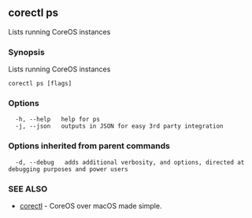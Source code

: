 ## corectl ps

Lists running CoreOS instances

### Synopsis


Lists running CoreOS instances

```
corectl ps [flags]
```

### Options

```
  -h, --help   help for ps
  -j, --json   outputs in JSON for easy 3rd party integration
```

### Options inherited from parent commands

```
  -d, --debug   adds additional verbosity, and options, directed at debugging purposes and power users
```

### SEE ALSO
* [corectl](corectl.md)	 - CoreOS over macOS made simple.

